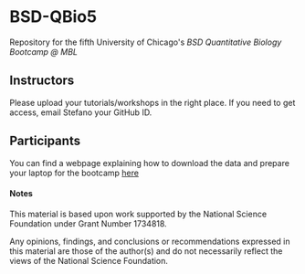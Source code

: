 # BSD-QBio5

Repository for the fifth University of Chicago's *BSD Quantitative
Biology Bootcamp @ MBL*

## Instructors

Please upload your tutorials/workshops in the right place. If you need
to get access, email Stefano your GitHub ID.

## Participants

You can find a webpage explaining how to download the data and prepare
your laptop for the bootcamp
[here](https://stefanoallesina.github.io/BSD-QBio5/) 

#### Notes

This material is based upon work supported by the National Science
Foundation under Grant Number 1734818.

Any opinions, findings, and conclusions or recommendations expressed
in this material are those of the author(s) and do not necessarily
reflect the views of the National Science Foundation.
